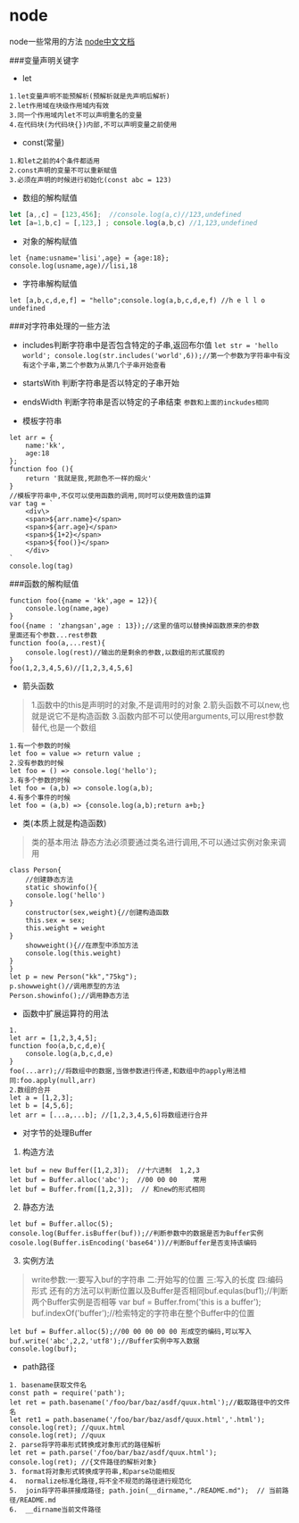 # node
node一些常用的方法
[node中文文档](http://nodejs.cn/api/)

###变量声明关键字
- let
```
1.let变量声明不能预解析(预解析就是先声明后解析)
2.let作用域在块级作用域内有效
3.同一个作用域内let不可以声明重名的变量
4.在代码块(为代码块{})内部,不可以声明变量之前使用
```

- const(常量)
```
1.和let之前的4个条件都适用
2.const声明的变量不可以重新赋值
3.必须在声明的时候进行初始化(const abc = 123)
```

- 数组的解构赋值
```javascript
let [a,,c] = [123,456];  //console.log(a,c)//123,undefined
let [a=1,b,c] = [,123,] ; console.log(a,b,c) //1,123,undefined
```

- 对象的解构赋值
```
let {name:usname='lisi',age} = {age:18}; console.log(usname,age)//lisi,18
```

- 字符串解构赋值
```
let [a,b,c,d,e,f] = "hello";console.log(a,b,c,d,e,f) //h e l l o undefined 
```

###对字符串处理的一些方法

- includes判断字符串中是否包含特定的子串,返回布尔值
`
let str = 'hello world'; console.log(str.includes('world',6));//第一个参数为字符串中有没有这个子串,第二个参数为从第几个子串开始查看
`

- startsWith 判断字符串是否以特定的子串开始
- endsWidth 判断字符串是否以特定的子串结束
`参数和上面的inckudes相同`

- 模板字符串
```
let arr = {
	name:'kk',
	age:18
};
function foo (){
	return '我就是我,死颜色不一样的烟火'
}
//模板字符串中,不仅可以使用函数的调用,同时可以使用数值的运算
var tag = `
	<div\>
	<span>${arr.name}</span>
	<span>${arr.age}</span>
	<span>${1+2}</span>
	<span>${foo()}</span>
	</div>
`
console.log(tag)
```

###函数的解构赋值
```
function foo({name = 'kk',age = 12}){
	console.log(name,age)
}
foo({name : 'zhangsan',age : 13});//这里的值可以替换掉函数原来的参数
里面还有个参数...rest参数
function foo(a,...rest){
	console.log(rest)//输出的是剩余的参数,以数组的形式展现的
}
foo(1,2,3,4,5,6)//[1,2,3,4,5,6]
```

- 箭头函数
> 1.函数中的this是声明时的对象,不是调用时的对象
> 2.箭头函数不可以new,也就是说它不是构造函数
> 3.函数内部不可以使用arguments,可以用rest参数替代,也是一个数组

```
1.有一个参数的时候
let foo = value => return value ;
2.没有参数的时候
let foo = () => console.log('hello');
3.有多个参数的时候
let foo = (a,b) => console.log(a,b);
4.有多个事件的时候
let foo = (a,b) => {console.log(a,b);return a+b;}
```

- 类(本质上就是构造函数)
> 类的基本用法
> 静态方法必须要通过类名进行调用,不可以通过实例对象来调用

```
class Person{
	//创建静态方法
	static showinfo(){
	console.log('hello')
}
	constructor(sex,weight){//创建构造函数
	this.sex = sex;
	this.weight = weight
}
	showweight(){//在原型中添加方法
	console.log(this.weight)
}
}
let p = new Person("kk","75kg");
p.showweight()//调用原型的方法
Person.showinfo();//调用静态方法
```

- 函数中扩展运算符的用法
```
1.
let arr = [1,2,3,4,5];
function foo(a,b,c,d,e){
	console.log(a,b,c,d,e)
}
foo(...arr);//将数组中的数据,当做参数进行传递,和数组中的apply用法相同:foo.apply(null,arr)
2.数组的合并
let a = [1,2,3];
let b = [4,5,6];
let arr = [...a,...b]; //[1,2,3,4,5,6]将数组进行合并
```

- 对字节的处理Buffer
1. 构造方法
```
let buf = new Buffer([1,2,3]);  //十六进制  1,2,3
let buf = Buffer.alloc('abc');  //00 00 00    常用
let buf = Buffer.from([1,2,3]);  // 和new的形式相同
```

2. 静态方法
```
let buf = Buffer.alloc(5);
console.log(Buffer.isBuffer(buf));//判断参数中的数据是否为Buffer实例
cosole.log(Buffer.isEncoding('base64'))//判断Buffer是否支持该编码
```

3. 实例方法
> write参数:一:要写入buf的字符串
> 	    二:开始写的位置
> 	    三:写入的长度
> 	    四:编码形式
> 还有的方法可以判断位置以及Buffer是否相同buf.equlas(buf1);//判断两个Buffer实例是否相等
>  var buf = Buffer.from('this is a buffer');   buf.indexOf('buffer');//检索特定的字符串在整个Buffer中的位置

```
let buf = Buffer.alloc(5);//00 00 00 00 00 形成空的编码,可以写入
buf.write('abc',2,2,'utf8');//Buffer实例中写入数据
console.log(buf);
```

- path路径
```
1. basename获取文件名
const path = require('path');
let ret = path.basename('/foo/bar/baz/asdf/quux.html');//截取路径中的文件名
let ret1 = path.basename('/foo/bar/baz/asdf/quux.html','.html');
console.log(ret); //quux.html
console.log(ret); //quux
2. parse将字符串形式转换成对象形式的路径解析
let ret = path.parse('/foo/bar/baz/asdf/quux.html');
console.log(ret); //{文件路径的解析对象}
3. format将对象形式转换成字符串,和parse功能相反
4.  normalize标准化路径,将不全不规范的路径进行规范化
5.  join将字符串拼接成路径; path.join(__dirname,"./README.md");  // 当前路径/README.md
6.  __dirname当前文件路径 
```